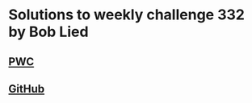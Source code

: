 # Solutions to weekly challenge 332 by Bob Lied

## [PWC](https://perlweeklychallenge.org/blog/perl-weekly-challenge-332/)
## [GitHub](https://github.com/boblied/perlweeklychallenge-club/tree/master/challenge-332/bob-lied)
